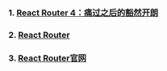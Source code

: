 ### 1. [React Router 4：痛过之后的豁然开朗](https://www.jianshu.com/p/bf6b45ce5bcc)
### 2. [React Router](https://www.cnblogs.com/BestMePeng/p/React_Router.html)
### 3. [React Router官网](https://reacttraining.com/react-router/core/api/Switch)
